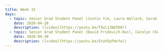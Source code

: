 ```yaml
---
title: Week 15
days:
  - topic: Senior Grad Student Panel (Justin Yim, Laura Hallock, Sarah Seko)
    date: 2020-04-28
    description: ([video](https://youtu.be/TSwl1JNbTD0))
  - topic: Senior Grad Student Panel (David Fridovich-Keil, Carolyn Chen, Sylvia Herbert)
    date: 2020-04-30
    description: ([video](https://youtu.be/GtaYOyFHvYw))
---
```



